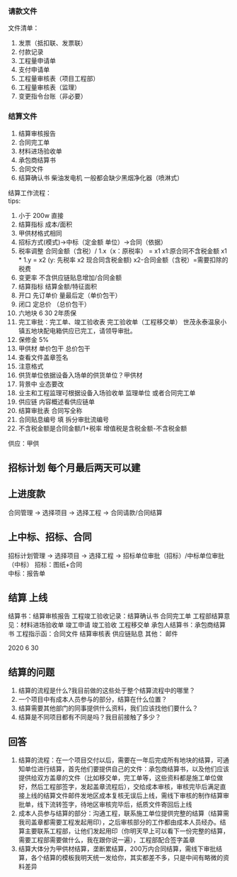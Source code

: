 ### 请款文件
文件清单：
1. 发票（抵扣联、发票联）
2. 付款记录
3. 工程量申请单
4. 支付申请单
5. 工程量审核表（项目工程部）
6. 工程量审核表（监理）
7. 变更指令台账（非必要）

### 结算文件
1. 结算审核报告
2. 合同完工单
3. 材料进场验收单
4. 承包商结算书
5. 合同文件
6. 结算确认书
柴油发电机 一般都会缺少黑烟净化器（喷淋式）

结算工作流程：<br>
tips:
1. 小于 200w 直接
2. 结算指标 成本/面积 
3. 甲供材格式相同
4. 招标方式(模式)->中标（定金额 单位）->合同（依据）
5. 税率调整  合同金额（含税）/ 1.x（x：原税率） = x1 x1:原合同不含税金额  x1 * 1.y = x2 (y: 先税率 x2 现合同含税金额) x2-合同金额（含税）=需要扣除的税费
6. 变更率 不含供应链贴息增加/合同金额
7. 结算指标 结算金额/特征面积
8. 开口 先订单价 量最后定（单价包干）
9. 闭口 定总价 （总价包干）
10. 六地块 6 30 2年质保 
11. 完工审批：完工单、竣工验收表 完工验收单（工程移交单）   世茂永泰温泉小镇五地块配电箱供应已完工，请领导审批。 
12. 保修金 5%
13. 甲供材 单价包干 总价包干
14. 查看文件盖章签名
15. 注意格式
16. 供货单位依据设备入场单的供货单位？甲供材
17.  背景中 业态要改
18.  业主和工程监理可根据设备入场验收单 监理单位 或者合同完工单
19.  供应链 内容概述看供应链单
20.  结算审批表 合同写全称
21.  合同贴息编号 填 拆分审批流编号
22.  不含税金额是合同金额/1+税率  增值税是含税金额-不含税金额


供应：甲供


## 招标计划 每个月最后两天可以建

## 上进度款
合同管理 -> 选择项目 -> 选择工程 -> 合同请款/合同结算

## 上中标、招标、合同
招标计划管理 -> 选择项目 -> 选择工程 ->  招标单位审批（招标）/中标单位审批（中标）
招标：图纸+合同<br>
中标：报告单<br> 

## 结算 上线
结算书：结算审核报告
工程竣工验收记录：结算确认书 合同完工单
工程部结算意见：材料进场验收单 竣工申请 竣工验收  工程移交单
承包人结算书：承包商结算书
工程指示函：合同文件  结算审核表 供应链贴息
其他： 邮件


2020 6 30
## 结算的问题
1. 结算的流程是什么?我目前做的这些处于整个结算流程中的哪里？
2. 一个项目中有成本人员参与的部分，结算在什么位置？
3. 结算需要其他部门的同事提供什么资料，我们应该找他们要什么？
4. 结算是不同项目都有不同是吗？我目前接触了多少？

## 回答
1. 结算的流程：在一个项目交付以后，需要在一年后完成所有地块的结算，可通知单位进行结算，首先他们要提供自己的文件：承包商结算书，以及他们应该提供给双方盖章的文件（比如移交单，完工单等，这些资料都是施工单位做好，然后工程部签字，发起盖章流程后），交给成本审核，审核完毕后满足直接上线的结算文件邮件发地区成本复核无误后上线，需线下审核的制作结算审批单，线下流转签字，待地区审核完毕后，纸质文件寄回后上线
2. 成本人员参与结算的部分：沟通工程，联系施工单位提供完整的结算（结算需我司盖章都需要工程发起用印），之后审核部分的工作都由成本人员经办。结算主要联系工程部，让他们发起用印（你明天早上可以看下一份完整的结算，需要工程部需要做什么，我在跟你说一遍），工程部配合签字盖章
3. 结算大体分为甲供材结算，垄断累结算，200万内合同结算，需线下审批结算，各个结算的模板我明天统一发给你，其实都差不多，只是中间有略微的资料差异